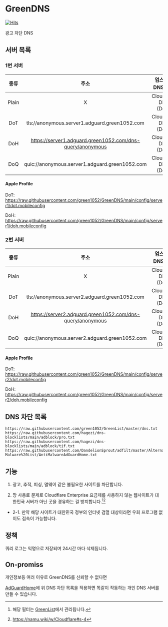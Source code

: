 # GreenDNS

[![Hits](https://hits.seeyoufarm.com/api/count/incr/badge.svg?url=https%3A%2F%2Fgithub.com%2Fgreen1052%2FGreenDNS&count_bg=%2379C83D&title_bg=%23555555&icon=&icon_color=%23E7E7E7&title=hits&edge_flat=false)](https://hits.seeyoufarm.com)


광고 차단 DNS

## 서버 목록

### 1번 서버

|  종류 	|                            주소                           	|   업스트림 DNS 서버  	|            소재지           	|
|:-----:	|:---------------------------------------------------------:	|:--------------------:	|:---------------------------:	|
| Plain 	|                             X                             	| Cloudflare DNS (DoH) 	| Oracle Cloud Infrastructure 	|
|  DoT  	|       tls://anonymous.server1.adguard.green1052.com       	| Cloudflare DNS (DoH) 	| Oracle Cloud Infrastructure 	|
|  DoH  	| https://server1.adguard.green1052.com/dns-query/anonymous 	| Cloudflare DNS (DoH) 	| Oracle Cloud Infrastructure 	|
|  DoQ  	|      quic://anonymous.server1.adguard.green1052.com       	| Cloudflare DNS (DoH) 	| Oracle Cloud Infrastructure 	|

#### Apple Profile

DoT: https://raw.githubusercontent.com/green1052/GreenDNS/main/config/server1/dot.mobileconfig

DoH: https://raw.githubusercontent.com/green1052/GreenDNS/main/config/server1/doh.mobileconfig

### 2번 서버

|  종류 	|                            주소                           	|   업스트림 DNS 서버  	|            소재지           	|
|:-----:	|:---------------------------------------------------------:	|:--------------------:	|:---------------------------:	|
| Plain 	|                             X                             	| Cloudflare DNS (DoH) 	| Oracle Cloud Infrastructure 	|
|  DoT  	|       tls://anonymous.server2.adguard.green1052.com       	| Cloudflare DNS (DoH) 	| Oracle Cloud Infrastructure 	|
|  DoH  	| https://server2.adguard.green1052.com/dns-query/anonymous 	| Cloudflare DNS (DoH) 	| Oracle Cloud Infrastructure 	|
|  DoQ  	|      quic://anonymous.server2.adguard.green1052.com       	| Cloudflare DNS (DoH) 	| Oracle Cloud Infrastructure 	|

#### Apple Profile

DoT: https://raw.githubusercontent.com/green1052/GreenDNS/main/config/server2/dot.mobileconfig

DoH: https://raw.githubusercontent.com/green1052/GreenDNS/main/config/server2/doh.mobileconfig

## DNS 차단 목록

```
https://raw.githubusercontent.com/green1052/GreenList/master/dns.txt
https://raw.githubusercontent.com/hagezi/dns-blocklists/main/adblock/pro.txt
https://raw.githubusercontent.com/hagezi/dns-blocklists/main/adblock/tif.txt
https://raw.githubusercontent.com/DandelionSprout/adfilt/master/Alternate%20versions%20Anti-Malware%20List/AntiMalwareAdGuardHome.txt
```

## 기능

1. 광고, 추적, 피싱, 멀웨어 같은 불필요한 사이트를 차단합니다.

2. 망 사용료 문제로 Cloudflare Enterprise 요금제를 사용하지 않는 웹사이트가 대한민국 서버가 아닌 곳을 경유하는 걸 방지합니다.[^1][^2]
- 2-1. 만약 해당 사이트가 대한민국 정부의 인터넷 검열 대상이라면 우회 프로그램 없이도 접속이 가능합니다.

## 정책

쿼리 로그는 익명으로 저장되며
24시간 마다 삭제됩니다.

## On-promiss

개인정보등 여러 이유로 GreenDNS를 신뢰할 수 없다면

[AdGuardHome](https://github.com/AdguardTeam/AdGuardHome)에
위 DNS 차단 목록을 적용하면 똑같이 작동하는 개인 DNS 서버를 만들 수 있습니다.

[^1]: 해당 필터는 [GreenList](https://github.com/green1052/GreenList)에서 관리됩니다.
[^2]: https://namu.wiki/w/Cloudflare#s-4
